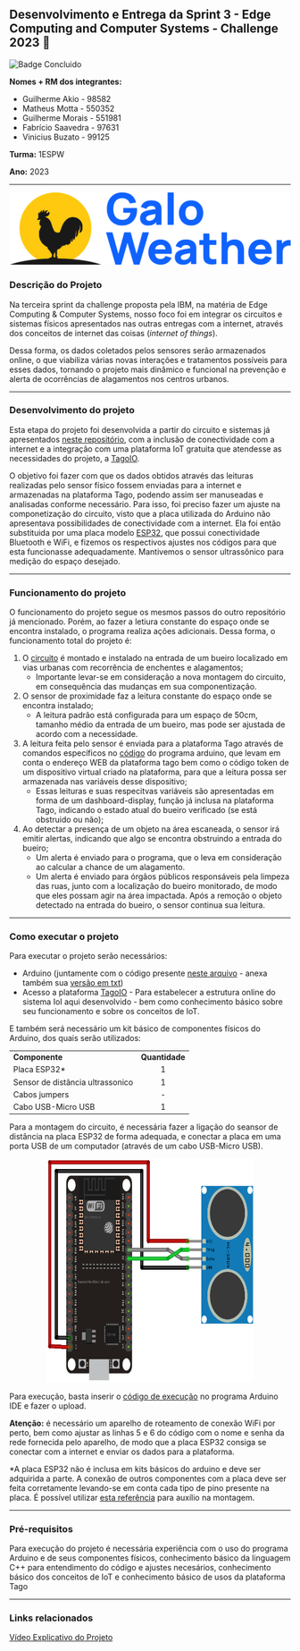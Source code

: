 ## Desenvolvimento e Entrega da Sprint 3 - Edge Computing and Computer Systems - Challenge 2023 :rooster:
![Badge Concluido](https://img.shields.io/badge/STATUS-CONCLUIDO-GREEN)

**Nomes + RM dos integrantes:**
- Guilherme Akio - 98582
- Matheus Motta - 550352
- Guilherme Morais - 551981
- Fabrício Saavedra - 97631	
- Vinicius Buzato - 99125

**Turma:** 1ESPW

**Ano:** 2023
___
<img src="./imgs/Galo_Weather.png">

### Descrição do Projeto
Na terceira sprint da challenge proposta pela IBM, na matéria de Edge Computing & Computer Systems, nosso foco foi em integrar os circuitos e sistemas físicos apresentados nas outras entregas com a internet, através dos conceitos de internet das coisas (_internet of things_). 

Dessa forma, os dados coletados pelos sensores serão armazenados online, o que viabiliza várias novas interações e tratamentos possíveis para esses dados, tornando o projeto mais dinâmico e funcional na prevenção e alerta de ocorrências de alagamentos nos centros urbanos.
___
### Desenvolvimento do projeto
Esta etapa do projeto foi desenvolvida a partir do circuito e sistemas já apresentados [neste repositório](https://github.com/Edge-Computing-1ESPW-Grupo-6/EdgeComputingComputerSystems_Sprint2), com a inclusão de conectividade com a internet e a integração com uma plataforma IoT gratuita que atendesse as necessidades do projeto, a [TagoIO](https://tago.io). 

O objetivo foi fazer com que os dados obtidos através das leituras realizadas pelo sensor físico fossem enviadas para a internet e armazenadas na plataforma Tago, podendo assim ser manuseadas e analisadas conforme necessário. Para isso, foi preciso fazer um ajuste na componetização do circuito, visto que a placa utilizada do Arduino não apresentava possibilidades de conectividade com a internet. Ela foi então substituida por uma placa modelo [ESP32](https://www.espressif.com/en/products/socs/esp32), que possui conectividade Bluetooth e WiFi, e fizemos os respectivos ajustes nos códigos para que esta funcionasse adequadamente. Mantivemos o sensor ultrassônico para medição do espaço desejado.
___

### Funcionamento do projeto
O funcionamento do projeto segue os mesmos passos do outro repositório já mencionado. Porém, ao fazer a letiura constante do espaço onde se encontra instalado, o programa realiza ações adicionais. Dessa forma, o funcionamento total do projeto é:
1. O [circuito](./imgs/Circuit_Sketch.png) é montado e instalado na entrada de um bueiro localizado em vias urbanas com recorrência de enchentes e alagamentos;
    - Importante levar-se em consideração a nova montagem do circuito, em consequência das mudanças em sua componentização.
2. O sensor de proximidade faz a leitura constante do espaço onde se encontra instalado;
    - A leitura padrão está configurada para um espaço de 50cm, tamanho médio da entrada de um bueiro, mas pode ser ajustada de acordo com a necessidade.
3.  A leitura feita pelo sensor é enviada para a plataforma Tago através de comandos específicos no [código](Codigo_Arduino.ino) do programa arduino, que levam em conta o endereço WEB da plataforma tago bem como o código token de um dispositivo virtual criado na plataforma, para que a leitura possa ser armazenada nas variáveis desse dispositivo;
    - Essas leituras e suas respecitvas variáveis são apresentadas em forma de um dashboard-display, função já inclusa na plataforma Tago, indicando o estado atual do bueiro verificado (se está obstruido ou não);
4. Ao detectar a presença de um objeto na área escaneada, o sensor irá emitir alertas, indicando que algo se encontra obstruindo a entrada do bueiro;
    - Um alerta é enviado para o programa, que o leva em consideração ao calcular a chance de um alagamento.
    - Um alerta é enviado para órgãos públicos responsáveis pela limpeza das ruas, junto com a localização do bueiro monitorado, de modo que eles possam agir na área impactada.
Após a remoção o objeto detectado na entrada do bueiro, o sensor continua sua leitura.
___
### Como executar o projeto
  Para executar o projeto serão necessários:
  - Arduino (juntamente com o código presente [neste arquivo](Codigo_Arduino.ino) - anexa também sua [versão em txt](Codigo_Arduino.txt))
  - Acesso a plataforma [TagoIO](https://tago.io) - Para estabelecer a estrutura online do sistema IoI aqui desenvolvido - bem como conhecimento básico sobre seu funcionamento e sobre os conceitos de IoT.
  
E também será necessário um kit básico de componentes físicos do Arduino, dos quais serão utilizados:
<table>
  <tr>
    <td><b>Componente</b></td>
    <td align=center><b>Quantidade</b></td>
  </tr>
    <tr>
    <td>Placa ESP32*</td>
    <td align=center>1</td>
  </tr>
  <tr>
    <td>Sensor de distância ultrassonico</td>
    <td align=center>1</td>
  </tr>
  <tr>
    <td>Cabos jumpers</td>
    <td align=center>-</td>
  </tr>
    <tr>
    <td>Cabo USB-Micro USB</td>
    <td align=center>1</td>
  </tr>
</table>

Para a montagem do circuito, é necessária fazer a ligação do seansor de distância na placa ESP32 de forma adequada, e conectar a placa em uma porta USB de um computador (através de um cabo USB-Micro USB). 
<p align=center>
<img src="./imgs/Circuit_Sketch.png" width="370" height="400" >
</p>

Para execução, basta inserir o [código de execução](Codigo_Arduino.ino) no programa Arduino IDE e fazer o upload.

<strong>Atenção:</strong> é necessário um aparelho de roteamento de conexão WiFi por perto, bem como ajustar as linhas 5 e 6 do código com o nome e senha da rede fornecida pelo aparelho, de modo que a placa ESP32 consiga se conectar com a internet e enviar os dados para a plataforma.

*A placa ESP32 não é inclusa em kits básicos do arduino e deve ser adquirida a parte. A conexão de outros componentes com a placa deve ser feita corretamente levando-se em conta cada tipo de pino presente na placa. É possível utilizar [esta referência](./imgs/ESP32-Pinout.jpg) para auxílio na montagem.
___
### Pré-requisitos
Para execução do projeto é necessária experiência com o uso do programa Arduino e de seus componentes físicos, conhecimento básico da linguagem C++ para entendimento do código e ajustes necesários, conhecimento básico dos conceitos de IoT e conhecimento básico de usos da plataforma Tago
___
### Links relacionados
  [Vídeo Explicativo do Projeto](https://drive.google.com/file/d/1NT0kRLj3ujjGDca761uYHHcC2xtsm34h/view?usp=sharing)
